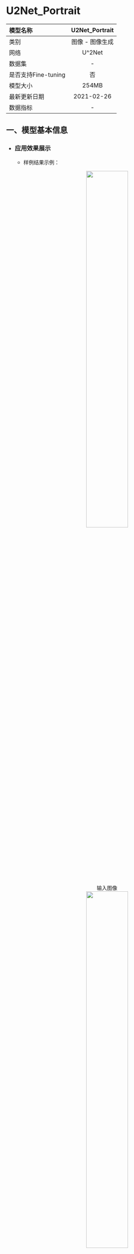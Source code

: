 # U2Net_Portrait

|模型名称|U2Net_Portrait|
| :--- | :---: |
|类别|图像 - 图像生成|
|网络|U^2Net|
|数据集|-|
|是否支持Fine-tuning|否|
|模型大小|254MB|
|最新更新日期|2021-02-26|
|数据指标|-|


## 一、模型基本信息

- ### 应用效果展示
  - 样例结果示例：
    <p align="center">
    <img src="https://ai-studio-static-online.cdn.bcebos.com/07f73466f3294373965e06c141c4781992f447104a94471dadfabc1c3d920861"  height='50%' hspace='10'/>
    <br />
    输入图像
    <br />
    <img src="https://ai-studio-static-online.cdn.bcebos.com/c6ab02cf27414a5ba5921d9e6b079b487f6cda6026dc4d6dbca8f0167ad7cae3"   height='50%' hspace='10'/>
    <br />
    输出图像
    <br />
    </p>


- ### 模型介绍

  - U2Net_Portrait 可以用于提取人脸的素描结果。


## 二、安装

- ### 1、环境依赖  

  - paddlepaddle >= 2.0.0  

  - paddlehub >= 2.0.0  | [如何安装paddlehub](../../../../docs/docs_ch/get_start/installation.rst)

- ### 2、安装

  - ```shell
    $ hub install U2Net_Portrait
    ```
  - 如您安装时遇到问题，可参考：[零基础windows安装](../../../../docs/docs_ch/get_start/windows_quickstart.md)
 | [零基础Linux安装](../../../../docs/docs_ch/get_start/linux_quickstart.md) | [零基础MacOS安装](../../../../docs/docs_ch/get_start/mac_quickstart.md)

## 三、模型API预测

- ### 1、代码示例

  - ```python
    import paddlehub as hub
    import cv2

    model = hub.Module(name="U2Net_Portrait")
    result = model.Portrait_GEN(images=[cv2.imread('/PATH/TO/IMAGE')])
    # or
    # result = model.Portrait_GEN(paths=['/PATH/TO/IMAGE'])
    ```

- ### 2、API

  - ```python
    def Portrait_GEN(images=None,
                    paths=None,
                    scale=1,
                    batch_size=1,
                    output_dir='output',
                    face_detection=True,
                    visualization=False):
    ```

    - 人脸画像生成API。

    - **参数**

      - images (list\[numpy.ndarray\]): 图片数据，ndarray.shape 为 \[H, W, C\]；<br/>
      - paths (list\[str\]): 输入图像路径；<br/>
      - scale (float) : 缩放因子（与face_detection相关联)；<br/>
      - batch_size (int) : batch大小；<br/>
      - output\_dir (str): 图片的保存路径，默认设为 output；<br/>
      - visualization (bool) : 是否将结果保存为图片文件；；<br/>

      **NOTE:** paths和images两个参数选择其一进行提供数据

    - **返回**
      - res (list\[numpy.ndarray\]): 输出图像数据，ndarray.shape 为 \[H, W, C\]



## 四、更新历史

* 1.0.0

  初始发布

  - ```shell
    $ hub install U2Net_Portrait==1.0.0
    ```
